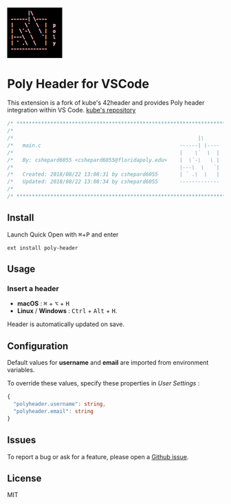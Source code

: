 <img
  src="https://raw.githubusercontent.com/Caleb-Shepard/vscode-poly-header/master/poly.png" 
  width=128>

# Poly Header for VSCode

This extension is a fork of kube's 42header and provides Poly header integration within VS Code.
[kube's repository](https://github.com/kube-Shepard/vscode-poly-header/master)

```c
/* ************************************************************************** */
/*                                                                            */
/*                                                            |\              */
/*   main.c                                             ------| \----         */
/*                                                      |    \`  \  |  p      */
/*   By: cshepard6055 <cshepard6055@floridapoly.edu>    |  \`-\   \ |  o      */
/*                                                      |---\  \   `|  l      */
/*   Created: 2018/08/22 13:08:31 by cshepard6055       | ` .\  \   |  y      */
/*   Updated: 2018/08/22 13:08:34 by cshepard6055       -------------         */
/*                                                                            */
/* ************************************************************************** */
```

## Install

Launch Quick Open with <kbd>⌘</kbd>+<kbd>P</kbd> and enter
```
ext install poly-header
```

## Usage

### Insert a header
 - **macOS** : <kbd>⌘</kbd> + <kbd>⌥</kbd> + <kbd>H</kbd>
 - **Linux** / **Windows** : <kbd>Ctrl</kbd> + <kbd>Alt</kbd> + <kbd>H</kbd>.

Header is automatically updated on save.


## Configuration

Default values for **username** and **email** are imported from environment variables.

To override these values, specify these properties in *User Settings* :

```ts
{
  "polyheader.username": string,
  "polyheader.email": string
}
```


## Issues

To report a bug or ask for a feature, please open a [Github issue](https://github.com/Caleb-Shepard/vscode-poly-header/issues).


## License

MIT

